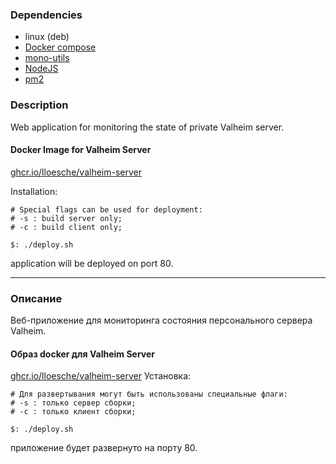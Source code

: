 ### Dependencies
- linux (deb)
- [Docker compose](https://www.docker.com/)
- [mono-utils](https://manpages.ubuntu.com/manpages/xenial/man1/monodis.1.html)
- [NodeJS](https://nodejs.org/)
- [pm2](https://www.npmjs.com/package/pm2)

### Description
Web application for monitoring the state of private Valheim server.

#### Docker Image for Valheim Server
[ghcr.io/lloesche/valheim-server](https://github.com/lloesche/valheim-server-docker/pkgs/container/valheim-server)

Installation:

```bash.
# Special flags can be used for deployment:
# -s : build server only;
# -c : build client only;

$: ./deploy.sh
```

application will be deployed on port 80.

------------------------------------------------------------------------------------------

### Описание
Веб-приложение для мониторинга состояния персонального сервера Valheim.

#### Образ docker для Valheim Server
[ghcr.io/lloesche/valheim-server](https://github.com/lloesche/valheim-server-docker/pkgs/container/valheim-server)
Установка:

```bash.
# Для развертывания могут быть использованы специальные флаги:
# -s : только сервер сборки;
# -c : только клиент сборки;

$: ./deploy.sh
```

приложение будет развернуто на порту 80.
